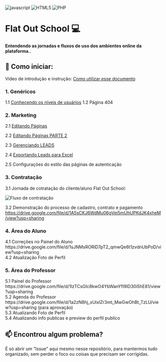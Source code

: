 [JAVASCRIPT__BADGE]: https://img.shields.io/badge/Javascript-000?style=for-the-badge&logo=javascript
[HTML_BADGE]: https://img.shields.io/badge/HTML5-%23FF9900.svg?style=for-the-badge&logo=html5&logoColor=white
[PHP_BADGE]: https://img.shields.io/badge/PHP-%237E57C2.svg?style=for-the-badge&logo=php&logoColor=white

![javascript][JAVASCRIPT__BADGE]
![HTML5][HTML_BADGE]
![PHP][PHP_BADGE]

<h1 style="font-weight: bold;">Flat Out School 💻</h1>



<p>
  <b>Entendendo as jornadas e fluxos de uso dos ambientes online da plataforma..</b>
</p>

<h2 id="started">🚀 Como iniciar:</h2>

Vídeo de introdução e instrução: <a href="https://drive.google.com/file/d/1MSEFfr48TkS01VzPLBVwt-izcUwnmGaU/view?usp=sharing" target="_blank">Como utilizar esse documento</a>

<h3>1. Genéricos</h3>

<p>
  1.1 <a href="https://drive.google.com/file/d/1_LNiva-4JvjaSIz-dGX4PznPttVPmCp7/view?usp=sharing" target="_blank">Conhecendo os níveis de usuários</a>
  1.2 Página 404
</p>

<h3>2. Marketing</h3>

<p>
  2.1 <a href="https://drive.google.com/file/d/1vUF5VYyV4feLMHL1uPWoNEbYLpX7KWiY/view?usp=sharing" target="_blank">Editando Páginas</a>
</p>
<p>
  2.2 <a href="https://drive.google.com/file/d/1WuJNwGnbsz4cg2zJZ97hl7QpM0W1lvGI/view?usp=sharing" target="_blank">Editando Páginas PARTE 2</a>
</p>
<p>
  2.3 <a href="https://drive.google.com/file/d/1kPllYqOEpvx8JBartlfqA5RgNogn0yeR/view?usp=sharing" target="_blank">Gerenciando LEADS</a>
</p>
<p>
  2.4 <a href="https://drive.google.com/file/d/1ZIv-mVV6xjVVF8W0Oo4IqzIriPaOhuV6/view?usp=sharing" target="_blank">Exportando Leads para Excel</a>
</p>
<p>
  2.5 Configurações do estilo das páginas de autenticação
</p>


<h3>3. Contratação</h3>

3.1 Jornada de cotratação do cliente/aluno Flat Out School: 

<img src="https://homologacao.flatoutschool.com/assets/fluxo2.jpg" alt="Fluxo de contratação" /> <br>

3.2 Demonstração do processo  de cadastro, contrato e pagamento https://drive.google.com/file/d/1A5sCKJ6WdMu06gVei5mUhUPKdJK4xheM/view?usp=sharing

<h3>4. Área do Aluno</h3>
4.1 Correções no Painel do Aluno https://drive.google.com/file/d/1sJNMsRORlD7pT2_qmwQe6t1zvdnUbPoD/view?usp=sharing<br>
4.2 Atualização Foto de Perfil

<h3>5. Área do Professor</h3>
5.1 Painel do Professor https://drive.google.com/file/d/1lzTCsGIc8kwO4YbWanYfI9lD30i5hE81/view?usp=sharing<br>
5.2 Agenda do Professor https://drive.google.com/file/d/1a2zN8hj_xUixlZr3mt_MwGwOhBt_TzLU/view?usp=sharing (para aprovação)<br>
5.3 Atualizando Foto de Perfil<br>
5.4 Atualizando info publicas e preview do perfil publico

<h2 id="contribute">📫 Encontrou algum problema?</h2>

É só abrir um "Issue" aqui mesmo nesse repositório, para mantermos tudo organizado, sem perder o foco ou coisas que precisam ser corrigidas.
